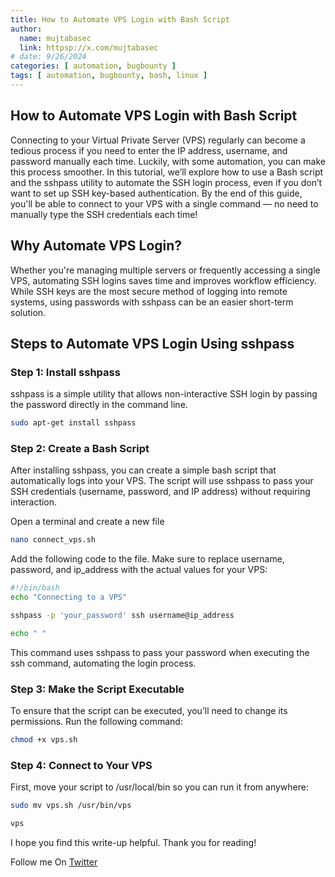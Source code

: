 ```yaml
---
title: How to Automate VPS Login with Bash Script 
author:
  name: mujtabasec
  link: httpsp://x.com/mujtabasec
# date: 9/26/2024
categories: [ automation, bugbounty ]
tags: [ automation, bugbounty, bash, linux ]
---
```


## How to Automate VPS Login with Bash Script 
Connecting to your Virtual Private Server (VPS) regularly can become a tedious process if you need to enter the IP address, username, and password manually each time. Luckily, with some automation, you can make this process smoother. In this tutorial, we’ll explore how to use a Bash script and the sshpass utility to automate the SSH login process, even if you don’t want to set up SSH key-based authentication.
By the end of this guide, you'll be able to connect to your VPS with a single command — no need to manually type the SSH credentials each time!

## Why Automate VPS Login?
Whether you're managing multiple servers or frequently accessing a single VPS, automating SSH logins saves time and improves workflow efficiency. While SSH keys are the most secure method of logging into remote systems, using passwords with sshpass can be an easier short-term solution.

## Steps to Automate VPS Login Using sshpass

### Step 1: Install sshpass 
sshpass is a simple utility that allows non-interactive SSH login by passing the password directly in the command line. 

```bash
sudo apt-get install sshpass
```

### Step 2: Create a Bash Script
After installing sshpass, you can create a simple bash script that automatically logs into your VPS. The script will use sshpass to pass your SSH credentials (username, password, and IP address) without requiring interaction.

Open a terminal and create a new file 
```bash
nano connect_vps.sh
```
  
Add the following code to the file. Make sure to replace username, password, and ip_address with the actual values for your VPS:
  
 ```bash
#!/bin/bash
echo "Connecting to a VPS"

sshpass -p 'your_password' ssh username@ip_address

echo " "
  ```

This command uses sshpass to pass your password when executing the ssh command, automating the login process.

### Step 3: Make the Script Executable
To ensure that the script can be executed, you’ll need to change its permissions. Run the following command:
  
```bash
chmod +x vps.sh
```
  
### Step 4: Connect to Your VPS
First, move your script to /usr/local/bin so you can run it from anywhere:
  
```bash
sudo mv vps.sh /usr/bin/vps
```

```bash
vps
```

I hope you find this write-up helpful. Thank you for reading!

Follow me On [Twitter](httpsp://x.com/mujtabasec) 